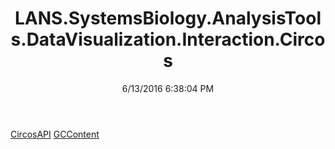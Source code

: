 ﻿---
title: LANS.SystemsBiology.AnalysisTools.DataVisualization.Interaction.Circos
date: 6/13/2016 6:38:04 PM
---

[CircosAPI](T-LANS.SystemsBiology.AnalysisTools.DataVisualization.Interaction.Circos.CircosAPI.html)
[GCContent](T-LANS.SystemsBiology.AnalysisTools.DataVisualization.Interaction.Circos.GCContent.html)
